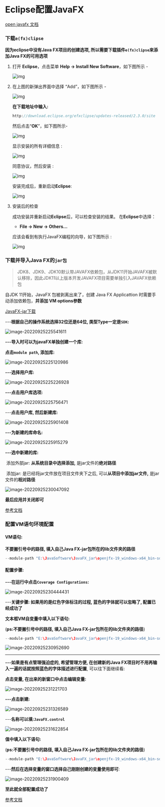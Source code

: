 # Eclipse配置JavaFX

[open javafx 文档](https://openjfx.io/openjfx-docs/)

### 下载`e(fx)clipse`

**因为eclipse中没有Java FX项目的创建选项, 所以需要下载插件`e(fx)clipse`来添加Java FX的可用选项**

1. 打开 **Eclipse**，点击菜单 **Help -> Install New Software**，如下图所示 -

   ![img](http://evinci.oss-cn-hangzhou.aliyuncs.com/evinci/809140126_34000.png)

2. 在上图的新弹出界面中选择 “Add”，如下图所示 -

   ![img](http://evinci.oss-cn-hangzhou.aliyuncs.com/evinci/597140127_14451.png)

   

   **在下载地址中输入:**

   ```java
   http://download.eclipse.org/efxclipse/updates-released/2.3.0/site
   ```

   

   然后点击“**OK**”，如下图所示-

   ![img](http://evinci.oss-cn-hangzhou.aliyuncs.com/evinci/516140129_78516.png)

   

   显示安装的所有详细信息 :

   ![img](http://evinci.oss-cn-hangzhou.aliyuncs.com/evinci/351140131_65599.png)

   

   同意协议，然后安装 :

   ![img](http://evinci.oss-cn-hangzhou.aliyuncs.com/evinci/808140131_12878.png)

   

   安装完成后，重新启动**Eclipse**:

   ![img](http://evinci.oss-cn-hangzhou.aliyuncs.com/evinci/324140133_97194.png)

3. 安装后的检查

   成功安装并重新启动**Eclipse**后，可以检查安装的结果。
   在**Eclipse**中选择：

   - **File -> New -> Others…**

   应该会看到有执行JavaFX编程的向导，如下图所示 :

   ![img](http://evinci.oss-cn-hangzhou.aliyuncs.com/evinci/268140135_82027.png)

### 下载并导入Java FX的`jar包`

> JDK8、JDK9、JDK10默认带JAVAFX依赖包，从JDK11开始JAVAFX被默认移除，因此JDK11以上版本开发JAVAFX项目需要单独引入JAVAFX依赖包

自JDK 11开始，JavaFX 包被剥离出来了，创建 Java FX Applicattion 时需要手动添加依赖包，**并添加 VM options参数**

[JavaFX-jar下载](https://gluonhq.com/products/javafx/)

---**根据自己的操作系统选择32位还是64位, 类型Type一定是`SDK`:** 

![image-20220925225541611](http://evinci.oss-cn-hangzhou.aliyuncs.com/evinci/image-20220925225541611.png)



**---导入时可以为javaFX单独创建一个库:**

**点击`module path`, 添加库:**

![image-20220925225120986](http://evinci.oss-cn-hangzhou.aliyuncs.com/evinci/image-20220925225120986.png)



**---选择用户库:**

![image-20220925225226928](http://evinci.oss-cn-hangzhou.aliyuncs.com/evinci/image-20220925225226928.png)



**---点击用户库选项:**

![image-20220925225756471](http://evinci.oss-cn-hangzhou.aliyuncs.com/evinci/image-20220925225756471.png)



---**点击用户库, 然后新建库:**

![image-20220925225901408](http://evinci.oss-cn-hangzhou.aliyuncs.com/evinci/image-20220925225901408.png)



**---为新建的库命名:**

![image-20220925225915279](http://evinci.oss-cn-hangzhou.aliyuncs.com/evinci/image-20220925225915279.png)



**---选中新建的库:** 

​	添加外部jar: **从系统目录中选择添加,** 是jar文件的**绝对路径**

​	添加jar: 是已经将jar文件放在项目文件夹下之后, 可以**从项目中添加jar文件,** 是jar文件的**相对路径**

![image-20220925230047092](http://evinci.oss-cn-hangzhou.aliyuncs.com/evinci/image-20220925230047092.png)

**最后应用并关闭即可**

[参考文档](https://blog.csdn.net/weixin_49552238/article/details/120478178)



### 配置VM语句环境配置

#### **VM语句:**

**不要搬引号中的路径, 填入自己Java FX-jar包所在的lib文件夹的路径**

```java
--module-path "E:\JavaSoftware\JavaFX_jar\openjfx-19_windows-x64_bin-sdk\javafx-sdk-19\lib" --add-modules javafx.controls,javafx.fxml
```



#### 配置步骤:

**---在运行中点击`Coverage Configurations`:**

![image-20220925230444431](http://evinci.oss-cn-hangzhou.aliyuncs.com/evinci/image-20220925230444431.png)



---**关键步骤: 如果用的是红色字体标注的过程, 蓝色的字体就可以忽略了, 配置已经成功了**

**文本框VM自变量中填入以下语句:**

(**ps:不要搬引号中的路径, 填入自己Java FX-jar包所在的lib文件夹的路径**)

```java
--module-path "E:\JavaSoftware\JavaFX_jar\openjfx-19_windows-x64_bin-sdk\javafx-sdk-19\lib" --add-modules javafx.controls,javafx.fxml
```

![image-20220925230952690](http://evinci.oss-cn-hangzhou.aliyuncs.com/evinci/image-20220925230952690.png)

--------

**---如果是有点管理强迫症的, 希望管理方便, 在创建新的Java FX项目时不用再输入一遍的话就按照蓝色的字体描述进行配置**, 可以往下面继续看:

**点击变量, 在出来的新窗口中点击编辑变量:**

![image-20220925231221703](http://evinci.oss-cn-hangzhou.aliyuncs.com/evinci/image-20220925231221703.png)



**---点击新建:**

![image-20220925231326589](http://evinci.oss-cn-hangzhou.aliyuncs.com/evinci/image-20220925231326589.png)



---**名称可以填:`JavaFX.control`**

![image-20220925231622854](http://evinci.oss-cn-hangzhou.aliyuncs.com/evinci/image-20220925231622854.png)

**值中填入以下语句:**

(**ps:不要搬引号中的路径, 填入自己Java FX-jar包所在的lib文件夹的路径**)

```java
--module-path "E:\JavaSoftware\JavaFX_jar\openjfx-19_windows-x64_bin-sdk\javafx-sdk-19\lib" --add-modules javafx.controls,javafx.fxml
```



---**然后在选择变量的窗口选择自己刚刚创建的变量使用即可**:

![image-20220925231900409](http://evinci.oss-cn-hangzhou.aliyuncs.com/evinci/image-20220925231900409.png)



**至此就全部配置成功了**

[参考文档](https://blog.csdn.net/CHINA_CNN/article/details/105988824)

